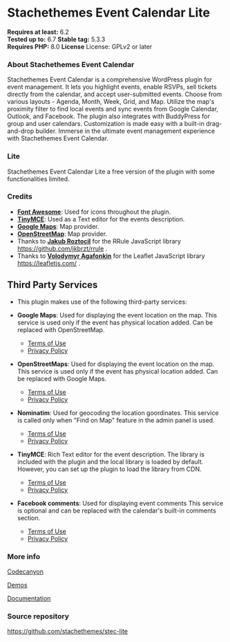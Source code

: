 # Stachethemes Event Calendar Lite
**Requires at least:** 6.2  
**Tested up to:** 6.7 
**Stable tag:** 5.3.3  
**Requires PHP:** 8.0 
**License** License: GPLv2 or later

### About Stachethemes Event Calendar

Stachethemes Event Calendar is a comprehensive WordPress plugin for event management. It lets you highlight events, enable RSVPs, sell tickets directly from the calendar, and accept user-submitted events. Choose from various layouts - Agenda, Month, Week, Grid, and Map. Utilize the map's proximity filter to find local events and sync events from Google Calendar, Outlook, and Facebook. The plugin also integrates with BuddyPress for group and user calendars. Customization is made easy with a built-in drag-and-drop builder. Immerse in the ultimate event management experience with Stachethemes Event Calendar.

### Lite

Stachethemes Event Calendar Lite a free version of the plugin with some functionalities limited.

### Credits

- [**Font Awesome**](https://fontawesome.com/): Used for icons throughout the plugin.
- [**TinyMCE**](https://www.tiny.cloud/): Used as a Text editor for the events description.
- [**Google Maps**](https://www.google.com/maps): Map provider.
- [**OpenStreetMap**](https://www.openstreetmap.org/): Map provider.
- Thanks to [**Jakub Roztocil**](https://github.com/jkbrzt/rrule) for the RRule JavaScript library https://github.com/jkbrzt/rrule .
- Thanks to [**Volodymyr Agafonkin**](https://leafletjs.com/) for the Leaflet JavaScript library https://leafletjs.com/ .

## Third Party Services

- This plugin makes use of the following third-party services:

- **Google Maps**: Used for displaying the event location on the map. 
    This service is used only if the event has physical location added.
    Can be replaced with OpenStreetMap. 

  - [Terms of Use](https://www.google.com/intl/en/policies/terms/)
  - [Privacy Policy](https://policies.google.com/privacy)

- **OpenStreetMaps**: Used for displaying the event location on the map. 
    This service is used only if the event has physical location added.
    Can be replaced with Google Maps. 

  - [Terms of Use](https://www.openstreetmap.org/copyright)
  - [Privacy Policy](https://wiki.osmfoundation.org/wiki/Privacy_Policy)

- **Nominatim**: Used for geocoding the location goordinates. 
    This service is called only when "Find on Map" feature in the admin panel is used.
  - [Terms of Use](https://operations.osmfoundation.org/policies/nominatim/)
  - [Privacy Policy](https://osmfoundation.org/wiki/Privacy_Policy)

- **TinyMCE**: Rich Text editor for the event description. 
    The library is included with the plugin and the local library is loaded by default.
    However, you can set up the plugin to load the library from CDN.

  - [Terms of Use](https://www.tiny.cloud/end-user-license-agreement/)
  - [Privacy Policy](https://www.tiny.cloud/privacy/)

- **Facebook comments**: Used for displaying event comments 
    This service is optional and can be replaced with the calendar's built-in comments section.

  - [Terms of Use](https://www.facebook.com/legal/terms)
  - [Privacy Policy](https://www.facebook.com/privacy/policy)


### More info

[Codecanyon](https://codecanyon.net/item/stachethemes-event-calendar-wordpress-events-calendar-plugin/16168229?ref=Stachethemes)

[Demos](https://stachethemes.com/calendar/full-calendar/)

[Documentation](https://stachethemes.com/calendar/documentation/)

### Source repository
https://github.com/stachethemes/stec-lite